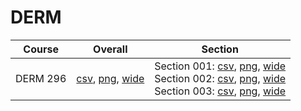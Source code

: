 # DERM

| Course | Overall | Section |
| ------ | ------- | ------- |
| DERM 296 | [csv](https://github.com/UCSD-Historical-Enrollment-Data/2024Fall/blob/main/overall/DERM%20296.csv), [png](https://raw.githubusercontent.com/UCSD-Historical-Enrollment-Data/2024Fall/main/plot_overall/DERM%20296.png), [wide](https://raw.githubusercontent.com/UCSD-Historical-Enrollment-Data/2024Fall/main/plot_overall_wide/DERM%20296.png) | Section 001: [csv](https://github.com/UCSD-Historical-Enrollment-Data/2024Fall/blob/main/section/DERM%20296_001.csv), [png](https://raw.githubusercontent.com/UCSD-Historical-Enrollment-Data/2024Fall/main/plot_section/DERM%20296_001.png), [wide](https://raw.githubusercontent.com/UCSD-Historical-Enrollment-Data/2024Fall/main/plot_section_wide/DERM%20296_001.png)<br>Section 002: [csv](https://github.com/UCSD-Historical-Enrollment-Data/2024Fall/blob/main/section/DERM%20296_002.csv), [png](https://raw.githubusercontent.com/UCSD-Historical-Enrollment-Data/2024Fall/main/plot_section/DERM%20296_002.png), [wide](https://raw.githubusercontent.com/UCSD-Historical-Enrollment-Data/2024Fall/main/plot_section_wide/DERM%20296_002.png)<br>Section 003: [csv](https://github.com/UCSD-Historical-Enrollment-Data/2024Fall/blob/main/section/DERM%20296_003.csv), [png](https://raw.githubusercontent.com/UCSD-Historical-Enrollment-Data/2024Fall/main/plot_section/DERM%20296_003.png), [wide](https://raw.githubusercontent.com/UCSD-Historical-Enrollment-Data/2024Fall/main/plot_section_wide/DERM%20296_003.png) |
